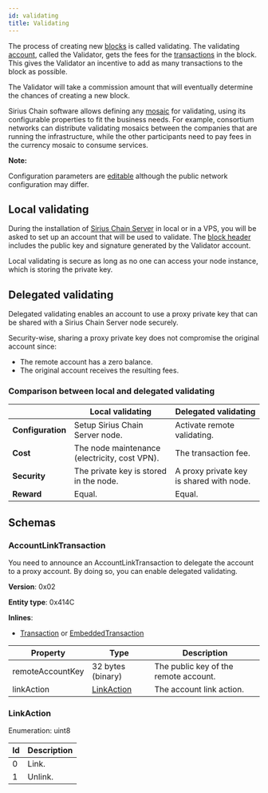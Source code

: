 ```yaml
---
id: validating
title: Validating
---
```

The process of creating new [blocks](./block.md) is called validating. The validating [account](../built-in-features/account.md), called the Validator, gets the fees for the [transactions](./transaction.md) in the block. This gives the Validator an incentive to add as many transactions to the block as possible.

The Validator will take a commission amount that will eventually determine the chances of creating a new block.

Sirius Chain software allows defining any [mosaic](../built-in-features/mosaic.md) for validating, using its configurable properties to fit the business needs. For example, consortium networks can distribute validating mosaics between the companies that are running the infrastructure, while the other participants need to pay fees in the currency mosaic to consume services.

<div class="info">

**Note:**

Configuration parameters are [editable](https://github.com/proximax-storage/catapult-server/blob/master/resources/config-network.properties) although the public network configuration may differ.

</div>

## Local validating

During the installation of [Sirius Chain Server](./node.md) in local or in a VPS, you will be asked to set up an account that will be used to validate. The [block header](./block.md#blockheader) includes the public key and signature generated by the Validator account.

Local validating is secure as long as no one can access your node instance, which is storing the private key.

## Delegated validating

Delegated validating enables an account to use a proxy private key that can be shared with a Sirius Chain Server node securely.

Security-wise, sharing a proxy private key does not compromise the original account since:

- The remote account has a zero balance.
- The original account receives the resulting fees.

### Comparison between local and delegated validating

|  |	**Local validating** |	**Delegated validating**
|--|----------------------|---------------------------
|**Configuration**	| Setup Sirius Chain Server node. |	Activate remote validating.
|**Cost**  |	The node maintenance (electricity, cost VPN). |	The transaction fee.
|**Security**  |	The private key is stored in the node. |	A proxy private key is shared with node.
|**Reward** | Equal. | Equal.

## Schemas

### AccountLinkTransaction

You need to announce an AccountLinkTransaction to delegate the account to a proxy account. By doing so, you can enable delegated validating.

**Version**: 0x02

**Entity type**: 0x414C

**Inlines**:

- [Transaction](./transaction.md#transaction) or [EmbeddedTransaction](./transaction.md#embeddedtransaction)

**Property** | **Type**  |	**Description**
-------------|------------|-------------------
remoteAccountKey | 32 bytes (binary) | The public key of the remote account.
linkAction | [LinkAction](#linkaction) | The account link action.

### LinkAction

Enumeration: uint8

**Id** | **Description**
-------|----------------
0 |	Link.
1 |	Unlink.